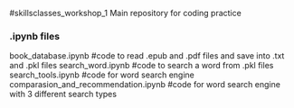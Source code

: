 #skillsclasses_workshop_1
Main repository for coding practice

### .ipynb files
book_database.ipynb #code to read .epub and .pdf files and save into .txt and .pkl files
search_word.ipynb #code to search a word from .pkl files
search_tools.ipynb #code for word search engine
comparasion_and_recommendation.ipynb #code for word search engine with 3 different search types

